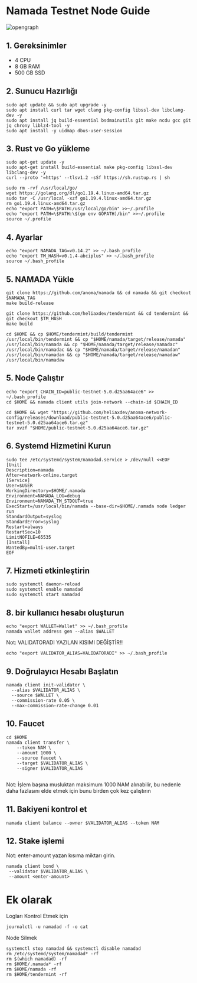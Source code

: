 # Namada Testnet Node Guide
![opengraph](https://user-images.githubusercontent.com/82613690/225137742-6d599592-9773-45c0-b9b5-09240b082d40.jpg)

## 1. Gereksinimler
- 4 CPU
- 8 GB RAM
- 500 GB SSD

## 2. Sunucu Hazırlığı
```
sudo apt update && sudo apt upgrade -y
sudo apt install curl tar wget clang pkg-config libssl-dev libclang-dev -y
sudo apt install jq build-essential bsdmainutils git make ncdu gcc git jq chrony liblz4-tool -y
sudo apt install -y uidmap dbus-user-session

```

## 3. Rust ve Go yükleme
```
sudo apt-get update -y
sudo apt-get install build-essential make pkg-config libssl-dev libclang-dev -y
curl --proto '=https' --tlsv1.2 -sSf https://sh.rustup.rs | sh
```
```
sudo rm -rvf /usr/local/go/
wget https://golang.org/dl/go1.19.4.linux-amd64.tar.gz
sudo tar -C /usr/local -xzf go1.19.4.linux-amd64.tar.gz
rm go1.19.4.linux-amd64.tar.gz
echo "export PATH=\$PATH:/usr/local/go/bin" >>~/.profile
echo "export PATH=\$PATH:\$(go env GOPATH)/bin" >>~/.profile
source ~/.profile

```
## 4. Ayarlar
```
echo "export NAMADA_TAG=v0.14.2" >> ~/.bash_profile
echo "export TM_HASH=v0.1.4-abciplus" >> ~/.bash_profile
source ~/.bash_profile
```
## 5. NAMADA Yükle
```
git clone https://github.com/anoma/namada && cd namada && git checkout $NAMADA_TAG
make build-release
```
```
git clone https://github.com/heliaxdev/tendermint && cd tendermint && git checkout $TM_HASH
make build
```
```
cd $HOME && cp $HOME/tendermint/build/tendermint  /usr/local/bin/tendermint && cp "$HOME/namada/target/release/namada" /usr/local/bin/namada && cp "$HOME/namada/target/release/namadac" /usr/local/bin/namadac && cp "$HOME/namada/target/release/namadan" /usr/local/bin/namadan && cp "$HOME/namada/target/release/namadaw" /usr/local/bin/namadaw
```

## 5. Node Çalıştır
```
echo "export CHAIN_ID=public-testnet-5.0.d25aa64ace6" >> ~/.bash_profile
cd $HOME && namada client utils join-network --chain-id $CHAIN_ID
```
```
cd $HOME && wget "https://github.com/heliaxdev/anoma-network-config/releases/download/public-testnet-5.0.d25aa64ace6/public-testnet-5.0.d25aa64ace6.tar.gz"
tar xvzf "$HOME/public-testnet-5.0.d25aa64ace6.tar.gz"
```

## 6. Systemd Hizmetini Kurun
```
sudo tee /etc/systemd/system/namadad.service > /dev/null <<EOF
[Unit]
Description=namada
After=network-online.target
[Service]
User=$USER
WorkingDirectory=$HOME/.namada
Environment=NAMADA_LOG=debug
Environment=NAMADA_TM_STDOUT=true
ExecStart=/usr/local/bin/namada --base-dir=$HOME/.namada node ledger run 
StandardOutput=syslog
StandardError=syslog
Restart=always
RestartSec=10
LimitNOFILE=65535
[Install]
WantedBy=multi-user.target
EOF
```

## 7. Hizmeti etkinleştirin
```
sudo systemctl daemon-reload
sudo systemctl enable namadad
sudo systemctl start namadad
```
## 8. bir kullanıcı hesabı oluşturun
```
echo "export WALLET=Wallet" >> ~/.bash_profile
namada wallet address gen --alias $WALLET
```
Not: VALIDATORADI YAZILAN KISIMI DEĞİŞTİR!!
```
echo "export VALIDATOR_ALIAS=VALIDATORADI" >> ~/.bash_profile 
```


## 9. Doğrulayıcı Hesabı Başlatın
```
namada client init-validator \
  --alias $VALIDATOR_ALIAS \
  --source $WALLET \
  --commission-rate 0.05 \
  --max-commission-rate-change 0.01
```

## 10. Faucet
```
cd $HOME
namada client transfer \
    --token NAM \
    --amount 1000 \
    --source faucet \
    --target $VALIDATOR_ALIAS \
    --signer $VALIDATOR_ALIAS
   
 ```
 Not: İşlem başına musluktan maksimum 1000 NAM alınabilir, bu nedenle daha fazlasını elde etmek için bunu birden çok kez çalıştırın
 
 ## 11. Bakiyeni kontrol et
 ```
 namada client balance --owner $VALIDATOR_ALIAS --token NAM
 ```
 ## 12. Stake işlemi
 Not: enter-amount yazan kısıma miktarı girin.
 ```
 namada client bond \
  --validator $VALIDATOR_ALIAS \
  --amount <enter-amount>
  ```
  
 # Ek olarak
 Logları Kontrol Etmek için
 ```
 journalctl -u namadad -f -o cat
 ```
  
  Node Silmek
 ```
systemctl stop namadad && systemctl disable namadad
rm /etc/systemd/system/namadad* -rf
rm $(which namadad) -rf
rm $HOME/.namada* -rf
rm $HOME/namada -rf
rm $HOME/tendermint -rf
 ``` 
 
